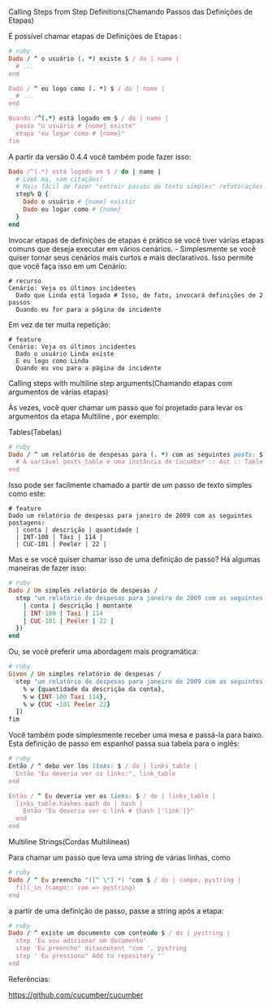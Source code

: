 Calling Steps from Step Definitions(Chamando Passos das Definições de Etapas)

É possível chamar etapas de Definições de Etapas :

```ruby
# ruby 
Dado / ^ o usuário (. *) existe $ / do | name | 
  # ... 
end 

Dado / ^ eu logo como (. *) $ / do | name | 
  # ... 
end 

Quando /^(.*) está logado em $ / do | name | 
  passo "o usuário # {nome} existe" 
  etapa "eu logar como # {nome}" 
fim
```

A partir da versão 0.4.4 você também pode fazer isso:

```ruby
Dado /^(.*) está logado em $ / do | name | 
  # Look ma, sem citações! 
  # Mais fácil de fazer "extrair passos de texto simples" refatorações com corte e colar! 
  step% Q { 
    Dado o usuário # {nome} existir 
    Dado eu logar como # {nome} 
  } 
end
```

Invocar etapas de definições de etapas é prático se você tiver várias etapas comuns que deseja executar em vários cenários. - Simplesmente se você quiser tornar seus cenários mais curtos e mais declarativos. Isso permite que você faça isso em um Cenário:

```
# recurso 
Cenário: Veja os últimos incidentes 
  Dado que Linda está logada # Isso, de fato, invocará definições de 2 passos 
  Quando eu for para a página do incidente
```

Em vez de ter muita repetição:

```
# feature 
Cenário: Veja os últimos incidentes 
  Dado o usuário Linda existe 
  E eu logo como Linda 
  Quando eu vou para a página do incidente
```

Calling steps with multiline step arguments(Chamando etapas com argumentos de várias etapas)

Às vezes, você quer chamar um passo que foi projetado para levar os argumentos da etapa Multiline , por exemplo:

Tables(Tabelas)

```ruby
# ruby 
Dado / ^ um relatório de despesas para (. *) com as seguintes posts: $ / do | date, posts_table | 
  # A variável posts_table é uma instância de Cucumber :: Ast :: Table 
end
```

Isso pode ser facilmente chamado a partir de um passo de texto simples como este:

```
# feature 
Dado um relatório de despesas para janeiro de 2009 com as seguintes postagens: 
  | conta | descrição | quantidade | 
  | INT-100 | Táxi | 114 | 
  | CUC-101 | Peeler | 22 |
```

Mas e se você quiser chamar isso de uma definição de passo? Há algumas maneiras de fazer isso:

```ruby
# ruby 
Dado / Um simples relatório de despesas / 
  step "um relatório de despesas para janeiro de 2009 com as seguintes postagens:", table (% { 
    | conta | descrição | montante 
    | INT-100 | Taxi | 114 
    | CUC-101 | Peeler | 22 | 
  }) 
end
```

Ou, se você preferir uma abordagem mais programática:

```ruby
# ruby 
Given / Um simples relatório de despesas / 
  step "um relatório de despesas para janeiro de 2009 com as seguintes postagens:", table ([ 
    % w {quantidade da descrição da conta}, 
    % w {INT-100 Taxi 114}, 
    % w {CUC -101 Peeler 22} 
  ]) 
fim
```

Você também pode simplesmente receber uma mesa e passá-la para baixo. Esta definição de passo em espanhol passa sua tabela para o inglês:

```ruby
# ruby 
Então / ^ debo ver los links: $ / do | links_table | 
  Então "Eu deveria ver os links:", link_table 
end 

Então / ^ Eu deveria ver os links: $ / do | links_table | 
  links_table.hashes.each do | hash | 
    Então "Eu deveria ver o link # {hash ['link']}" 
  end 
end
```

Multiline Strings(Cordas Multilíneas)

Para chamar um passo que leva uma string de várias linhas, como

```ruby
# ruby 
Dado / ^ Eu preencho "([^ \"] *) "com $ / do | campo, pystring | 
  fill_in (campo:: com => pystring) 
end
```

a partir de uma definição de passo, passe a string após a etapa:

```ruby
# ruby 
Dado / ^ existe um documento com conteúdo $ / do | pystring | 
  step 'Eu vou adicionar um documento'
  step 'Eu preencho" ditacontent "com ', pystring 
  step ' Eu pressiono" Add to repository "' 
end
```

Referências:
	
https://github.com/cucumber/cucumber